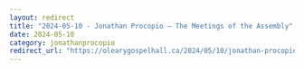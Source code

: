 ```yaml
---
layout: redirect
title: "2024-05-10 - Jonathan Procopio – The Meetings of the Assembly"
date: 2024-05-10
category: jonathanprocopio
redirect_url: "https://olearygospelhall.ca/2024/05/10/jonathan-procopio-the-meetings-of-the-assembly/"
---
```


